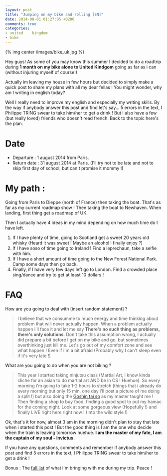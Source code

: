 ```yaml
---
layout: post
title: "Jumping on my bike and rolling [EN]"
date: 2014-08-01 01:27:05 +0200
comments: true
categories: 
- united 	kingdom
- bike
---
```


{% img center /images/bike_uk.jpg %}

Hey guys! As some of you may know this summer I decided to do a roadtrip during **1 month on my bike alone to United Kindgom** going as far as i can (without injuring myself of course!)

<!-- more -->

Actually im leaving my house in few hours but decided to simply make a quick post to share my plans with all my dear fellas ! You might wonder, why am I writing in english today?

Well I really need to improve my english and especially my writing skills. By the way if anybody answer this post and find let's say... 5 errors in the text, I Philippe TRING swear to take him/her to get a drink ! But I also have a few (but really loved) friends who doesn't read french. Back to the topic here's the plan.

# Date

* Departure : 1 august 2014 from Paris.
* Return date : 31 august 2014 at Paris. (I'll try not to be late and not to skip first day of school, but can't promise it mommy !)

# My path :

Going from Paris to Dieppe (north of France) then taking the boat. That's as far as my current roadmap show ! Then taking the boat to Newhaven. When landing, first thing get a roadmap of UK.

Then I actually have 4 ideas in my mind depending on how much time do I have left.

1. If I have plenty of time, going to Scotland get a sweet 20 years old whisky (Heard it was sweet ! Maybe an alcohol I finally enjoy ?)
2. If I have soso of time going to Ireland ! Find a leprechaun, take a selfie with him.
3. If I have a short amount of time going to the New Forest National Park. Camp some days then go back.
4. Finally, if I have very few days left go to London. Find a crowded place sing/dance and try to get at least 10 dollars !

# FAQ

How are you going to deal with [insert random statement] ?

> I believe that we consumme to much energy and time thinking about problem that will never actually happen. When a problem actually happen i'll face it and let me say **There's no such thing as problems, there's only solutions**. Don't take this assumption wrong, I actually did prepare a bit before I get on my bike and go, but sometimes overthinking just kill me. Let's go out of my comfort zone and see what happen ! Even if i'm a bit afraid (Probably why I can't sleep even if it's very late !)

What are you going to do when you are not biking ?

> This year i started taking ninjutsu class (Martial Art, I know kinda cliche for an asian to do martial art AND be in CS ! Huehue). So every morning i'm going to take 1-2 hours to stretch (things that i already do every morning but only 15 min, one day i'll post a picture of me doing a split !) but also doing the [Goshin tai so](http://lmgtfy.com/?q=goshin+tai+so) as my master taught me ! <br> Then finding a shop to buy food, finding a good spot to put my hamac for the coming night. Look at some gorgeous view (Hopefully !) and finally LIVE right here right now ! (Into the wild style !)

Ok, that's it for now, almost 3 am in the morning didn't plan to stay that late when i started this post ! But the good thing is I am the one who decide when the train is leaving tomorrow huehue. **I am the master of my fate, I am the captain of my soul - Invictus.**

If you have any questions, comments and remember if anybody answer this post and find 5 errors in the text, I Philippe TRING swear to take him/her to get a drink !

Bonus : The [full list](/blog/2014/08/01/liste-pour-une-balade-en-velo/) of what i'm bringing with me during my trip. Peace ! 